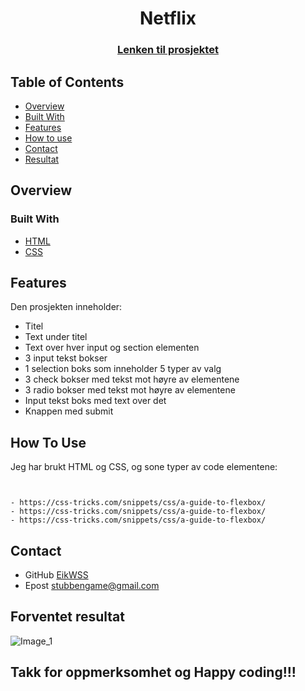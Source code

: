 
<h1 align="center">Netflix </h1>
<div align="center">
  <h3>
    <a href="https://github.com/EikWSS/Netflix.git">
      Lenken til prosjektet
    </a>
  </h3>
</div>
<!-- TABLE OF CONTENTS -->

## Table of Contents

- [Overview](#overview)
- [Built With](#built-with)
- [Features](#features)
- [How to use](#how-to-use)
- [Contact](#contact)
- [Resultat](#forventet-resultat)

<!-- OVERVIEW -->
## Overview


### Built With
- [HTML](https://www.w3schools.com/html/)
- [CSS](https://www.w3schools.com/css/default.asp)

## Features
Den prosjekten inneholder:
- Titel 
- Text under titel
- Text over hver input og section elementen
- 3 input tekst bokser
- 1 selection boks som inneholder 5 typer av valg
- 3 check bokser med tekst mot høyre av elementene
- 3 radio bokser med tekst mot høyre av elementene
- Input tekst boks med text over det
- Knappen med submit

## How To Use



Jeg har brukt HTML og CSS, og sone typer av code elementene:

```


- https://css-tricks.com/snippets/css/a-guide-to-flexbox/
- https://css-tricks.com/snippets/css/a-guide-to-flexbox/
- https://css-tricks.com/snippets/css/a-guide-to-flexbox/

```

## Contact
- GitHub [EikWSS](https://github.com/EikWSS/Netflix.git)
- Epost [stubbengame@gmail.com](mailto:stubbengame@gmail.com)



## Forventet resultat

![Image_1](/netflix/Skjermbilde%202024-10-11%20140901.png)

## Takk for oppmerksomhet og Happy coding!!!